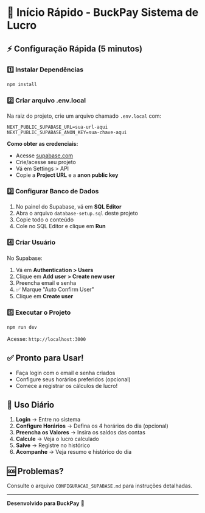 # 🚀 Início Rápido - BuckPay Sistema de Lucro

## ⚡ Configuração Rápida (5 minutos)

### 1️⃣ Instalar Dependências

```bash
npm install
```

### 2️⃣ Criar arquivo .env.local

Na raiz do projeto, crie um arquivo chamado `.env.local` com:

```env
NEXT_PUBLIC_SUPABASE_URL=sua-url-aqui
NEXT_PUBLIC_SUPABASE_ANON_KEY=sua-chave-aqui
```

**Como obter as credenciais:**
- Acesse [supabase.com](https://supabase.com)
- Crie/acesse seu projeto
- Vá em Settings > API
- Copie a **Project URL** e a **anon public key**

### 3️⃣ Configurar Banco de Dados

1. No painel do Supabase, vá em **SQL Editor**
2. Abra o arquivo `database-setup.sql` deste projeto
3. Copie todo o conteúdo
4. Cole no SQL Editor e clique em **Run**

### 4️⃣ Criar Usuário

No Supabase:
1. Vá em **Authentication > Users**
2. Clique em **Add user > Create new user**
3. Preencha email e senha
4. ✅ Marque "Auto Confirm User"
5. Clique em **Create user**

### 5️⃣ Executar o Projeto

```bash
npm run dev
```

Acesse: `http://localhost:3000`

## ✅ Pronto para Usar!

- Faça login com o email e senha criados
- Configure seus horários preferidos (opcional)
- Comece a registrar os cálculos de lucro!

## 📝 Uso Diário

1. **Login** → Entre no sistema
2. **Configure Horários** → Defina os 4 horários do dia (opcional)
3. **Preencha os Valores** → Insira os saldos das contas
4. **Calcule** → Veja o lucro calculado
5. **Salve** → Registre no histórico
6. **Acompanhe** → Veja resumo e histórico do dia

## 🆘 Problemas?

Consulte o arquivo `CONFIGURACAO_SUPABASE.md` para instruções detalhadas.

---

**Desenvolvido para BuckPay** 💼




